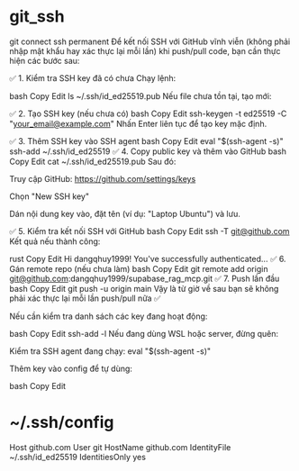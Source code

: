 # git_ssh
git connect ssh permanent
Để kết nối SSH với GitHub vĩnh viễn (không phải nhập mật khẩu hay xác thực lại mỗi lần) khi push/pull code, bạn cần thực hiện các bước sau:

✅ 1. Kiểm tra SSH key đã có chưa
Chạy lệnh:

bash
Copy
Edit
ls ~/.ssh/id_ed25519.pub
Nếu file chưa tồn tại, tạo mới:

✅ 2. Tạo SSH key (nếu chưa có)
bash
Copy
Edit
ssh-keygen -t ed25519 -C "your_email@example.com"
Nhấn Enter liên tục để tạo key mặc định.

✅ 3. Thêm SSH key vào SSH agent
bash
Copy
Edit
eval "$(ssh-agent -s)"
ssh-add ~/.ssh/id_ed25519
✅ 4. Copy public key và thêm vào GitHub
bash
Copy
Edit
cat ~/.ssh/id_ed25519.pub
Sau đó:

Truy cập GitHub: https://github.com/settings/keys

Chọn "New SSH key"

Dán nội dung key vào, đặt tên (ví dụ: "Laptop Ubuntu") và lưu.

✅ 5. Kiểm tra kết nối SSH với GitHub
bash
Copy
Edit
ssh -T git@github.com
Kết quả nếu thành công:

rust
Copy
Edit
Hi dangqhuy1999! You've successfully authenticated...
✅ 6. Gán remote repo (nếu chưa làm)
bash
Copy
Edit
git remote add origin git@github.com:dangqhuy1999/supabase_rag_mcp.git
✅ 7. Push lần đầu
bash
Copy
Edit
git push -u origin main
Vậy là từ giờ về sau bạn sẽ không phải xác thực lại mỗi lần push/pull nữa ✅

Nếu cần kiểm tra danh sách các key đang hoạt động:

bash
Copy
Edit
ssh-add -l
Nếu đang dùng WSL hoặc server, đừng quên:

Kiểm tra SSH agent đang chạy: eval "$(ssh-agent -s)"

Thêm key vào config để tự dùng:

bash
Copy
Edit
# ~/.ssh/config
Host github.com
  User git
  HostName github.com
  IdentityFile ~/.ssh/id_ed25519
  IdentitiesOnly yes
